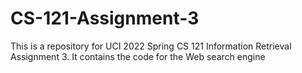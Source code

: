 # CS-121-Assignment-3
This is a repository for UCI 2022 Spring CS 121 Information Retrieval Assignment 3. It contains the code for the Web search engine 
